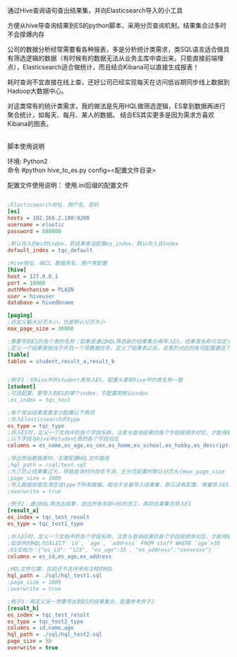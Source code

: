 通过Hive查询语句查出结果集，并向Elasticsearch导入的小工具

方便从hive导查询结果到ES的python脚本，采用分页查询机制，结果集合过多时不会撑爆内存


公司的数据分析经常需要看各种报表，多是分析统计类需求，类SQL语言适合做具有筛选逻辑的数据（有时候有的数据无法从业务主库中查出来，只能直接前端埋点），Elasticsearch适合做统计，而且结合Kibana可以直接生成报表！

耗时查询不宜直接在线上查，还好公司已经实现每天在访问低谷期同步线上数据到Hadoop大数据中心。
    
对这类常有的统计类需求，我的做法是先用HQL做筛选逻辑，ES拿到数据再进行聚合统计，如每天、每月、某人的数据。
结合ES其实更多是因为需求方喜欢Kibana的图表。


<br>
脚本使用说明<br>

环境: Python2<br>
命令 #python hive_to_es.py config=<配置文件目录><br>


配置文件使用说明： 使用.ini后缀的配置文件<br>

```ini

;Elasticsearch地址、用户名、密码
[es]
hosts = 192.168.2.100:9200
username = elastic
password = 888888

;默认存入的es的index，若结果表没配置es_index，默认存入该index
default_index = tqc_default

;Hive地址、端口、数据库名、用户等配置
[hive]
host = 127.0.0.1
port = 10000
authMechanism = PLAIN
user = hiveuser
database = hivedbname

[paging]
;自定义最大分页大小，也是默认分页大小
max_page_size = 30000

;需要导到ES的各个表的名称；如果是通过HQL筛选新的结果集合再导入ES，结果表名称可自定义
;定义一个结果表相当于开启一个导数据任务，定义了结果表之后，该表的对应的各项配置要在下面单独再给出
[table]
tables = student,result_a,result_b


;例子1：将hive中的student表导入ES，配置头要和hive中的表名称一致
[student]
;可选配置，要导入到ES的哪个index，不配置用默认index
;es_index = tqc_test

;每个导出结果表要至少配置以下两项
;存入Elasticsearch的type
es_type = tqc_type
;存入ES时，定义一个文档中的各个字段名称，注意与查询结果的各个字段按顺序对应，才能得到对应正确的数据值
;以下字段与hive中student表的各个字段对应
columns = es_name,es_age,es_sex,es_home,es_school,es_hobby,es_description

;导出原始数据表时，无需配置HQL文件路径
;hql_path = /sql/test.sql
;为了防止结果集过大，导致查询时内存吃不消，无分页配置时默认分页大小max_page_size
;page_size = 1000
;导入数据前是否清空该type下所有数据，相当于全量导入结果集，默认没有配置，增量导入ES，不会清空原来数据
;overwrite = true

;例子2：通过HQL筛选出结果，选出所有年龄>30的员工，再将结果集合导入ES
[result_a]
es_index = tqc_test_result
es_type = tqc_test1_type

;存入ES时，定义一个文档中的各个字段名称，注意与查询结果的各个字段按顺序对应，才能得到对应正确的数据值
;如该例的HQL为SELECT `id`, `age`, `address` FROM staff WHERE `age`>30
;ES文档为：{"es_id": "123", "es_age":35 , "es_address":"xxxxxxxx"}
columns = es_id,es_age,es_address

;HQL文件位置，目前还不支持带有注释的HQL
hql_path = ./sql/hql_test1.sql
;page_size = 1000
;overwrite = true

;例子3：再定义另一想要导出到ES的结果集合，配置参考例子2
[result_b]
es_index = tqc_test_result
es_type = tqc_test2_type
columns = id,name,age
hql_path = ./sql/hql_test2.sql
page_size = 50
overwrite = true



```
